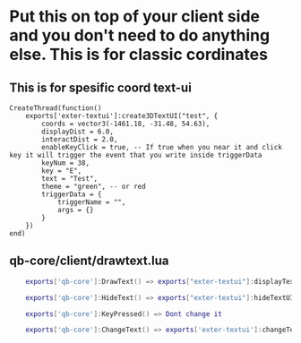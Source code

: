
# Put this on top of your client side and you don't need to do anything else. This is for classic cordinates

## This is for spesific coord text-ui
```
CreateThread(function()
    exports['exter-textui']:create3DTextUI("test", {
        coords = vector3(-1461.18, -31.48, 54.63),
        displayDist = 6.0,
        interactDist = 2.0,
        enableKeyClick = true, -- If true when you near it and click key it will trigger the event that you write inside triggerData
        keyNum = 38,
        key = "E",
        text = "Test",
        theme = "green", -- or red
        triggerData = {
            triggerName = "",
            args = {}
        }
    })
end)
```

## qb-core/client/drawtext.lua
```lua
    exports['qb-core']:DrawText() => exports["exter-textui"]:displayTextUI(text, position)

    exports['qb-core']:HideText() => exports["exter-textui"]:hideTextUI()

    exports['qb-core']:KeyPressed() => Dont change it

    exports['qb-core']:ChangeText() => exports['exter-textui']:changeText(text, position)
```
